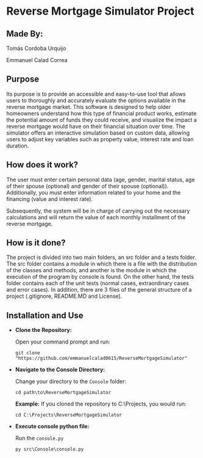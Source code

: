 # Reverse Mortgage Simulator Project

## Made By:

Tomás Cordoba Urquijo

Emmanuel Calad Correa

## Purpose

Its purpose is to provide an accessible and easy-to-use tool that allows users to thoroughly and accurately evaluate the options available in the reverse mortgage market. This software is designed to help older homeowners understand how this type of financial product works, estimate the potential amount of funds they could receive, and visualize the impact a reverse mortgage would have on their financial situation over time. The simulator offers an interactive simulation based on custom data, allowing users to adjust key variables such as property value, interest rate and loan duration.

## How does it work?

The user must enter certain personal data (age, gender, marital status, age of their spouse (optional) and gender of their spouse (optional)).
Additionally, you must enter information related to your home and the financing (value and interest rate).

Subsequently, the system will be in charge of carrying out the necessary calculations and will return the value of each monthly installment of the reverse mortgage.

## How is it done?

The project is divided into two main folders, an src folder and a tests folder. The src folder contains a module in which there is a file with the distribution of the classes and methods, and another is the module in which the execution of the program by console is found. On the other hand, the tests folder contains each of the unit tests (normal cases, extraordinary cases and error cases). In addition, there are 3 files of the general structure of a project (.gitignore, README.MD and License).

## Installation and Use
- **Clone the Repository:**
  
  Open your command prompt and run:

    `git clone "https://github.com/emmanuelcalad0615/ReverseMortgageSimulator"`
  
- **Navigate to the Console Directory:**

  Change your directory to the `Console` folder:

    `cd path\to\ReverseMortgageSimulator`

  **Example:** If you cloned the repository to C:\Projects, you would run:

    `cd C:\Projects\ReverseMortgageSimulator`

- **Execute console python file:**

  Run the `console.py`

    `py src\Console\console.py`
